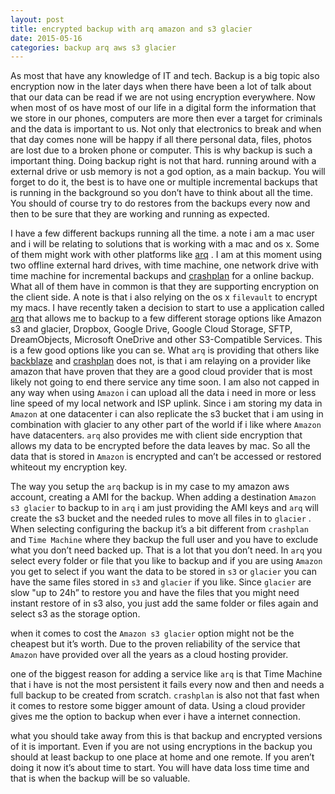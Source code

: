 ```yaml
---
layout: post
title: encrypted backup with arq amazon and s3 glacier
date: 2015-05-16
categories: backup arq aws s3 glacier
---
```


As most that have any knowledge of IT and tech. Backup is a big topic also encryption now in the later days when there have been a lot of talk about that our data can be read if we are not using encryption everywhere. Now when most of os have most of our life in a digital form the information that we store in our phones, computers are more then ever a target for criminals and the data is important to us. Not only that electronics to break and when that day comes none will be happy if all there personal data, files, photos are lost due to a broken phone or computer. This is why backup is such a important thing. Doing backup right is not that hard. running around with a external drive or usb memory is not a god option, as a main backup. You will forget to do it, the best is to have one or multiple incremental backups that is running in the background so you don’t have to think about all the time. You should of course try to do restores from the backups every now and then to be sure that they are working and running as expected. 

I have a few different backups running all the time. a note i am a mac user and i will be relating to solutions that is working with a mac and os x. Some of them might work with other platforms like [arq](https://www.arqbackup.com/) . I am at this moment using two offline external hard drives, with time machine, one network drive with time machine for incremental backups and [crashplan](http://www.code42.com/crashplan/) for a online backup. What all of them have in common is that they are supporting encryption on the client side. A note is that i also relying on the os x `filevault` to encrypt my macs. I have recently taken a decision to start to use a application called [arq](https://www.arqbackup.com/) that allows me to backup to a few different storage options like Amazon s3 and glacier, Dropbox, Google Drive, Google Cloud Storage, SFTP, DreamObjects, Microsoft OneDrive and other S3-Compatible Services. This is a few good options like you can se. What `arq` is providing that others like [backblaze](https://www.backblaze.com/) and [crashplan](http://www.code42.com/crashplan/) does not, is that i am relaying on a provider like amazon that have proven that they are a good cloud provider that is most likely not going to end there service any time soon.  I am also not capped in any way when using `Amazon` i can upload all the data i need in more or less line speed of my local network and ISP uplink. Since i am storing my data in `Amazon` at one datacenter i can also replicate the s3 bucket that i am using in combination with glacier to any other part of the world if i like where `Amazon` have datacenters. `arq` also provides me with client side encryption that allows my data to be encrypted before the data leaves by mac. So all the data that is stored in `Amazon` is encrypted and can’t be accessed or restored whiteout my encryption key. 

The way you setup the `arq` backup is in my case to my amazon aws account, creating a AMI for the backup. When adding a destination `Amazon s3 glacier` to backup to in `arq` i am just providing the AMI keys and `arq` will create the s3 bucket and the needed rules to move all files in to `glacier` . When selecting configuring the backup it’s a bit different from `crashplan` and `Time Machine`  where they backup the full user and you have to exclude what you don’t need backed up. That is a lot that you don’t need. In `arq` you select every folder or file that you like to backup and if you are using `Amazon` you get to select if you want the data to be stored in `s3` or `glacier` you can have the same files stored in  `s3` and `glacier` if you like. Since `glacier` are slow "up to 24h” to restore you and have the files that you might need instant restore of in s3 also, you just add the same folder or files again and select s3 as the storage option. 

when it comes to cost the `Amazon s3 glacier` option might not be the cheapest but it’s worth. Due to the proven reliability of the service that `Amazon` have provided over all the years as a cloud hosting provider. 

one of the biggest reason for adding a service like `arq` is that Time Machine that i have is not the most persistent it fails every now and then and needs a full backup to be created from scratch.  `crashplan` is also not that fast when it comes to restore some bigger amount of data. Using a cloud provider gives me the option to backup when ever i have a internet connection.

what you should take away from this is that backup and encrypted versions of it is important. Even if you are not using encryptions in the backup you should at least backup to one place at home and one remote. If you aren’t doing it now it’s about time to start. You will have data loss time time and that is when the backup will be so valuable.    